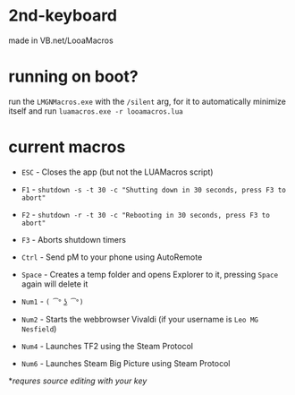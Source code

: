 # 2nd-keyboard
made in VB.net/LooaMacros

# running on boot?
run the `LMGNMacros.exe` with the `/silent` arg, for it to automatically minimize itself and run `luamacros.exe -r looamacros.lua`

# current macros
* `ESC` - Closes the app (but not the LUAMacros script)

* `F1` - `shutdown -s -t 30 -c "Shutting down in 30 seconds, press F3 to abort"`

* `F2` - `shutdown -r -t 30 -c "Rebooting in 30 seconds, press F3 to abort"`

* `F3` - Aborts shutdown timers

* `Ctrl` - Send pM to your phone using AutoRemote

* `Space` - Creates a temp folder and opens Explorer to it, pressing `Space` again will delete it

* `Num1` - `( ͡° ͜ʖ ͡°)`

* `Num2` - Starts the webbrowser Vivaldi (if your username is `Leo MG Nesfield`)

* `Num4` - Launches TF2 using the Steam Protocol

* `Num6` - Launches Steam Big Picture using Steam Protocol


**requres source editing with your key*
